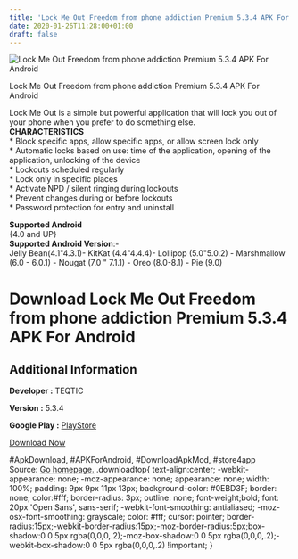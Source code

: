 ```yaml
---
title: 'Lock Me Out Freedom from phone addiction Premium 5.3.4 APK For Android'
date: 2020-01-26T11:28:00+01:00
draft: false
---
```


![Lock Me Out Freedom from phone addiction Premium 5.3.4 APK For Android](https://i1.wp.com/apkhome.net/wp-content/uploads/2020/01/Lock-Me-Out-Freedom-from-phone-addiction-Premium-5.3.4.png "Lock Me Out Freedom from phone addiction Premium 5.3.4 APK For Android")

  

Lock Me Out Freedom from phone addiction Premium 5.3.4 APK For Android

Lock Me Out is a simple but powerful application that will lock you out of your phone when you prefer to do something else.  
**CHARACTERISTICS**  
\* Block specific apps, allow specific apps, or allow screen lock only  
\* Automatic locks based on use: time of the application, opening of the application, unlocking of the device  
\* Lockouts scheduled regularly  
\* Lock only in specific places  
\* Activate NPD / silent ringing during lockouts  
\* Prevent changes during or before lockouts  
\* Password protection for entry and uninstall

**Supported Android**  
{4.0 and UP}  
**Supported Android Version**:-  
Jelly Bean(4.1"4.3.1)- KitKat (4.4"4.4.4)- Lollipop (5.0"5.0.2) - Marshmallow (6.0 - 6.0.1) - Nougat (7.0 " 7.1.1) - Oreo (8.0-8.1) - Pie (9.0)

Download Lock Me Out Freedom from phone addiction Premium 5.3.4 APK For Android
===============================================================================

Additional Information
----------------------

**Developer :** TEQTIC

**Version :** 5.3.4

**Google Play :** [PlayStore](https://play.google.com/store/apps/details?id=com.teqtic.lockmeout)

  

[Download Now](https://store4app.co/post/lock-me-out-freedom-from-phone-addiction-premium-5-3-4-apk-for-android_1580028134)

  
#ApkDownload, #APKForAndroid, #DownloadApkMod, #store4app  
Source: [Go homepage.](https://store4app.co/post/lock-me-out-freedom-from-phone-addiction-premium-5-3-4-apk-for-android_1580028134) .downloadtop{ text-align:center; -webkit-appearance: none; -moz-appearance: none; appearance: none; width: 100%; padding: 9px 9px 11px 13px; background-color: #0EBD3F; border: none; color:#fff; border-radius: 3px; outline: none; font-weight;bold; font: 20px 'Open Sans', sans-serif; -webkit-font-smoothing: antialiased; -moz-osx-font-smoothing: grayscale; color: #fff; cursor: pointer; border-radius:15px;-webkit-border-radius:15px;-moz-border-radius:5px;box-shadow:0 0 5px rgba(0,0,0,.2);-moz-box-shadow:0 0 5px rgba(0,0,0,.2);-webkit-box-shadow:0 0 5px rgba(0,0,0,.2) !important; }